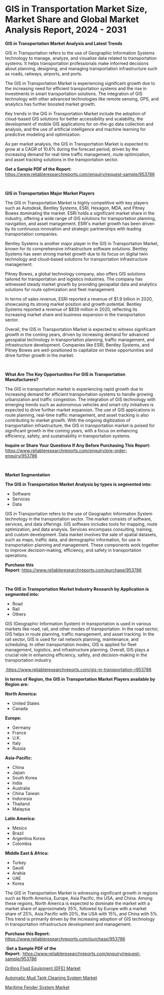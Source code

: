 <p><h1>GIS in Transportation Market Size, Market Share and Global Market Analysis Report, 2024 - 2031</h1></p><p><strong>GIS in Transportation Market Analysis and Latest Trends</strong></p>
<p><p>GIS in Transportation refers to the use of Geographic Information Systems technology to manage, analyze, and visualize data related to transportation systems. It helps transportation professionals make informed decisions about planning, designing, and managing transportation infrastructure such as roads, railways, airports, and ports.</p><p>The GIS in Transportation Market is experiencing significant growth due to the increasing need for efficient transportation systems and the rise in investments in smart transportation solutions. The integration of GIS technology with other advanced technologies like remote sensing, GPS, and analytics has further boosted market growth.</p><p>Key trends in the GIS in Transportation Market include the adoption of cloud-based GIS solutions for better accessibility and scalability, the development of mobile GIS applications for on-the-go data collection and analysis, and the use of artificial intelligence and machine learning for predictive modeling and optimization.</p><p>As per market analysis, the GIS in Transportation Market is expected to grow at a CAGR of 10.6% during the forecast period, driven by the increasing demand for real-time traffic management, route optimization, and asset tracking solutions in the transportation sector.</p></p>
<p><strong>Get a Sample PDF of the Report:&nbsp;</strong> <a href="https://www.reliableresearchreports.com/enquiry/request-sample/953786">https://www.reliableresearchreports.com/enquiry/request-sample/953786</a></p>
<p>&nbsp;</p>
<p><strong>GIS in Transportation Major Market Players</strong></p>
<p><p>The GIS in Transportation Market is highly competitive with key players such as Autodesk, Bentley Systems, ESRI, Hexagon, MDA, and Pitney Bowes dominating the market. ESRI holds a significant market share in the industry, offering a wide range of GIS solutions for transportation planning, navigation, and asset management. ESRI's market growth has been driven by its continuous innovation and strategic partnerships with leading transportation companies.</p><p>Bentley Systems is another major player in the GIS in Transportation Market, known for its comprehensive infrastructure software solutions. Bentley Systems has seen strong market growth due to its focus on digital twin technology and cloud-based solutions for transportation infrastructure management.</p><p>Pitney Bowes, a global technology company, also offers GIS solutions tailored for transportation and logistics industries. The company has witnessed steady market growth by providing geospatial data and analytics solutions for route optimization and fleet management.</p><p>In terms of sales revenue, ESRI reported a revenue of $1.9 billion in 2020, showcasing its strong market position and growth potential. Bentley Systems reported a revenue of $839 million in 2020, reflecting its increasing market share and business expansion in the transportation sector.</p><p>Overall, the GIS in Transportation Market is expected to witness significant growth in the coming years, driven by increasing demand for advanced geospatial technology in transportation planning, traffic management, and infrastructure development. Companies like ESRI, Bentley Systems, and Pitney Bowes are well-positioned to capitalize on these opportunities and drive further growth in the market.</p></p>
<p>&nbsp;</p>
<p><strong>What Are The Key Opportunities For GIS in Transportation Manufacturers?</strong></p>
<p><p>The GIS in transportation market is experiencing rapid growth due to increasing demand for efficient transportation systems to handle growing urbanization and traffic congestion. The integration of GIS technology with emerging trends such as autonomous vehicles and smart city initiatives is expected to drive further market expansion. The use of GIS applications in route planning, real-time traffic management, and asset tracking is also contributing to market growth. With the ongoing digitization of transportation infrastructure, the GIS in transportation market is poised for significant growth in the coming years, with a focus on enhancing efficiency, safety, and sustainability in transportation systems.</p></p>
<p><strong>Inquire or Share Your Questions If Any Before Purchasing This Report:</strong> <a href="https://www.reliableresearchreports.com/enquiry/pre-order-enquiry/953786">https://www.reliableresearchreports.com/enquiry/pre-order-enquiry/953786</a></p>
<p>&nbsp;</p>
<p><strong>Market Segmentation</strong></p>
<p><strong>The GIS in Transportation Market Analysis by types is segmented into:</strong></p>
<p><ul><li>Software</li><li>Services</li><li>Data</li></ul></p>
<p><p>GIS in Transportation refers to the use of Geographic Information System technology in the transportation sector. The market consists of software, services, and data offerings. GIS software includes tools for mapping, route optimization, and data analysis. Services encompass consulting, training, and custom development. Data market involves the sale of spatial datasets, such as maps, traffic data, and demographic information, for use in transportation planning and management. These components work together to improve decision-making, efficiency, and safety in transportation operations.</p></p>
<p><strong>Purchase this Report:&nbsp;</strong><a href="https://www.reliableresearchreports.com/purchase/953786">https://www.reliableresearchreports.com/purchase/953786</a></p>
<p>&nbsp;</p>
<p><strong>The GIS in Transportation Market Industry Research by Application is segmented into:</strong></p>
<p><ul><li>Road</li><li>Rail</li><li>Others</li></ul></p>
<p><p>GIS (Geographic Information System) in transportation is used in various markets like road, rail, and other modes of transportation. In the road sector, GIS helps in route planning, traffic management, and asset tracking. In the rail sector, GIS is used for rail network planning, maintenance, and scheduling. In other transportation modes, GIS is applied for fleet management, logistics, and infrastructure planning. Overall, GIS plays a crucial role in enhancing efficiency, safety, and decision-making in the transportation industry.</p></p>
<p><a href="https://www.reliableresearchreports.com/gis-in-transportation-r953786">&nbsp;https://www.reliableresearchreports.com/gis-in-transportation-r953786</a></p>
<p><strong>In terms of Region, the GIS in Transportation Market Players available by Region are:</strong></p>
<p>
    <p> <strong> North America: </strong>
        <ul>
            <li>United States</li>
            <li>Canada</li>
        </ul>
        </p> 
    <p> <strong> Europe: </strong>
        <ul>
            <li>Germany</li>
            <li>France</li>
            <li>U.K.</li>
            <li>Italy</li>
            <li>Russia</li>
        </ul>
        </p> 
    <p> <strong> Asia-Pacific: </strong>
        <ul>
            <li>China</li>
            <li>Japan</li>
            <li>South Korea</li>
            <li>India</li>
            <li>Australia</li>
            <li>China Taiwan</li>
            <li>Indonesia</li>
            <li>Thailand</li>
            <li>Malaysia</li>
        </ul>
        </p> 
    <p> <strong> Latin America: </strong>
        <ul>
            <li>Mexico</li>
            <li>Brazil</li>
            <li>Argentina Korea</li>
            <li>Colombia</li>
        </ul>
        </p> 
    <p> <strong> Middle East & Africa: </strong>
        <ul>
            <li>Turkey</li>
            <li>Saudi</li>
            <li>Arabia</li>
            <li>UAE</li>
            <li>Korea</li>
        </ul>
    </p>
    </p>
<p><p>The GIS in Transportation Market is witnessing significant growth in regions such as North America, Europe, Asia Pacific, the USA, and China. Among these regions, North America is expected to dominate the market with a market share of approximately 35%, followed by Europe with a market share of 25%, Asia Pacific with 20%, the USA with 15%, and China with 5%. This trend is primarily driven by the increasing adoption of GIS technology in transportation infrastructure development and management.</p></p>
<p><strong>Purchase this Report: </strong><a href="https://www.reliableresearchreports.com/purchase/953786">https://www.reliableresearchreports.com/purchase/953786</a></p>
<p>&nbsp;<strong>Get a Sample PDF of the Report:&nbsp;&nbsp;</strong><a href="https://www.reliableresearchreports.com/enquiry/request-sample/953786">https://www.reliableresearchreports.com/enquiry/request-sample/953786</a></p>
<p><strong></strong></p>
<p><p><a href="https://www.linkedin.com/pulse/drilling-fluid-equipment-dfe-market-size-cagr-trends-2024-2030-ad2tf">Drilling Fluid Equipment (DFE) Market</a></p><p><a href="https://www.linkedin.com/pulse/automatic-mud-tank-cleaning-system-market-outlook-industry-overview-sqjrf">Automatic Mud Tank Cleaning System Market</a></p><p><a href="https://www.linkedin.com/pulse/maritime-fender-system-market-furnishes-information-share-trends-i6dje">Maritime Fender System Market</a></p></p>